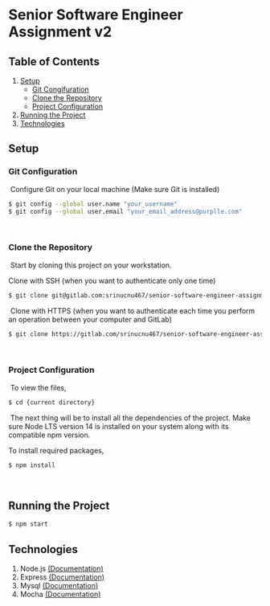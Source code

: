 # Senior Software Engineer Assignment v2



## Table of Contents
1. [Setup](#setup)
    - [Git Congifuration](#git-configuration)
    - [Clone the Repository](#clone-the-repository)
    - [Project Configuration](#project-configuration)
​
2. [Running the Project](#running-the-project)
​
5. [Technologies](#technologies)
​
## Setup
### Git Configuration
​
Configure Git on your local machine (Make sure Git is installed)
​
```bash
$ git config --global user.name "your_username"
$ git config --global user.email "your_email_address@purplle.com"
```
​
### Clone the Repository
​
Start by cloning this project on your workstation.

Clone with SSH (when you want to authenticate only one time)
```bash
$ git clone git@gitlab.com:srinucnu467/senior-software-engineer-assignment-v2.git
```
​
Clone with HTTPS (when you want to authenticate each time you perform an operation between your computer and GitLab)
```bash
$ git clone https://gitlab.com/srinucnu467/senior-software-engineer-assignment-v2.git
```
​
### Project Configuration
​
To view the files,
```bash
$ cd {current directory}
```
​
The next thing will be to install all the dependencies of the project. Make sure Node LTS version 14 is installed on your system along with its compatible npm version.

To install required packages,
```bash
$ npm install
```
​
## Running the Project
```bash
$ npm start
```
## Technologies
1. Node.js [(Documentation)](https://nodejs.org/en/docs/ "Documentation | Node.js")
2. Express [(Documentation)](https://expressjs.com/en/5x/api.html "Documentation | Express")
2. Mysql [(Documentation)](https://dev.mysql.com/doc/ "Mysql")
3. Mocha [(Documentation)](https://mochajs.org// "Mocha")
